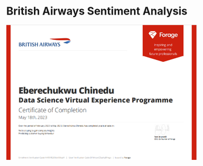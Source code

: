 # British Airways Sentiment Analysis

![Ceritificate of Completion](/British-airways-analysis-cert.png)
